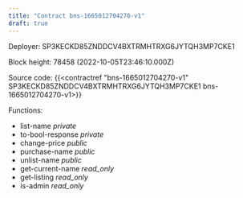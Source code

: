 ```yaml
---
title: "Contract bns-1665012704270-v1"
draft: true
---
```

Deployer: SP3KECKD85ZNDDCV4BXTRMHTRXG6JYTQH3MP7CKE1


 



Block height: 78458 (2022-10-05T23:46:10.000Z)

Source code: {{<contractref "bns-1665012704270-v1" SP3KECKD85ZNDDCV4BXTRMHTRXG6JYTQH3MP7CKE1 bns-1665012704270-v1>}}

Functions:

* list-name _private_
* to-bool-response _private_
* change-price _public_
* purchase-name _public_
* unlist-name _public_
* get-current-name _read_only_
* get-listing _read_only_
* is-admin _read_only_
